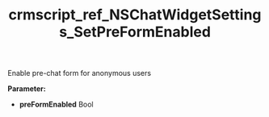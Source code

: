 ﻿---
title: crmscript_ref_NSChatWidgetSettings_SetPreFormEnabled
description: NSChatWidgetSettings.SetPreFormEnabled(Bool preFormEnabled)
intellisense: NSChatWidgetSettings.SetPreFormEnabled
keywords: NSChatWidgetSettings, GetPreFormEnabled
so.topic: reference
---

Enable pre-chat form for anonymous users

**Parameter:** 
 - **preFormEnabled** Bool

